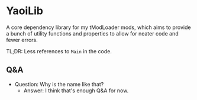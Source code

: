 # YaoiLib

A core dependency library for my tModLoader mods, which aims to provide a bunch of utility functions and properties to allow for neater code and fewer errors.

TL;DR: Less references to `Main` in the code.

## Q&A
- Question: Why is the name like that?
  - Answer: I think that's enough Q&A for now.

